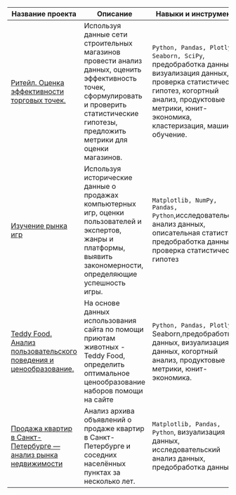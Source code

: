 | Название проекта        | Описание           | Навыки и инструменты   |
| ----------------------- |------------------| ----------------------------------------|
| [Ритейл. Оценка эффективности торговых точек.](https://github.com/lotoshnik/praktikum-projects/tree/master/Retail)| Используя данные сети строительных магазинов провести анализ данных, оценить эффективность точек, сформулировать и проверить статистические гипотезы, предложить метрики для оценки магазинов.| `Python, Pandas, Plotly, Seaborn, SciPy`, предобработка данных, визуализация данных,  проверка статистических гипотез, когортный анализ, продуктовые метрики, юнит-экономика, кластеризация, машинное обучение. |
| [Изучение рынка игр](https://github.com/lotoshnik/praktikum-projects/tree/master/Games)| Используя исторические данные о продажах компьютерных игр, оценки пользователей и экспертов, жанры и платформы, выявить закономерности, определяющие успешность игры. | `Matplotlib, NumPy, Pandas, Python`,исследовательский анализ данных, описательная статистика, предобработка данных, проверка статистических гипотез |
| [Teddy Food. Анализ пользовательского поведения и ценообразование.](https://github.com/lotoshnik/praktikum-projects/tree/master/Teddy-Food)| На основе данных использования сайта по помощи приютам животных - Teddy Food, определить оптимальное ценообразование наборов помощи на сайте | `Python, Pandas, Plotly`, Seaborn,предобработка данных, визуализация данных, когортный анализ, продуктовые метрики, юнит-экономика. |
| [Продажа квартир в Санкт-Петербурге — анализ рынка недвижимости](https://github.com/lotoshnik/praktikum-projects/tree/master/Real-estate-SPB)| Анализ архива объявлений о продаже квартир в Санкт-Петербурге и соседних населённых пунктах за несколько лет. | `Matplotlib, Pandas, Python`, визуализация данных, исследовательский анализ данных, предобработка данных. |



